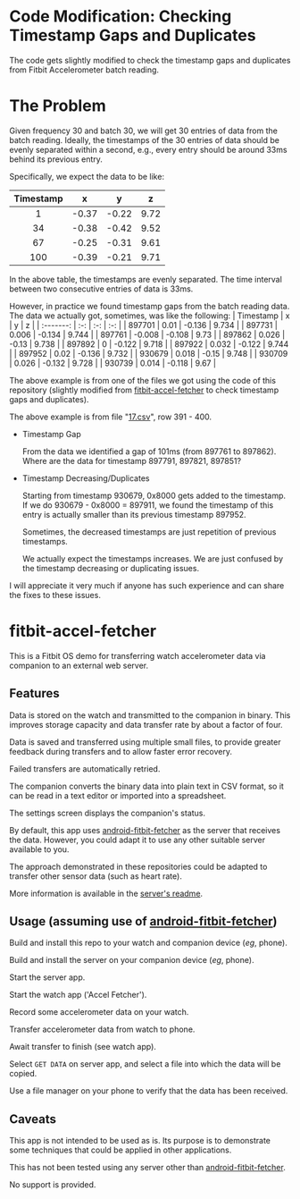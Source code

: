 # Code Modification: Checking Timestamp Gaps and Duplicates
The code gets slightly modified to check the timestamp gaps and duplicates from Fitbit Accelerometer batch reading.

# The Problem
Given frequency 30 and batch 30, we will get 30 entries of data from the batch reading. Ideally, the timestamps of
the 30 entries of data should be evenly separated within a second, e.g., every entry should be around 33ms behind
its previous entry. 

Specifically, we expect the data to be like:

| Timestamp | x | y | z |
| :-------: | :-: | :-: | :-: |
| 1 | -0.37 | -0.22 | 9.72 |
| 34 | -0.38 | -0.42 | 9.52 |
| 67 | -0.25 | -0.31 | 9.61 |
| 100 | -0.39 | -0.21 | 9.71 |

In the above table, the timestamps are evenly separated. The time interval between two consecutive entries of data is 33ms.

However, in practice we found timestamp gaps from the batch reading data. The data we actually got, sometimes, was like the following:
| Timestamp | x | y | z |
| :-------: | :-: | :-: | :-: |
| 897701 | 0.01 | -0.136 | 9.734 |
| 897731 | 0.006 | -0.134 | 9.744 |
| 897761 | -0.008 | -0.108 | 9.73 |
| 897862 | 0.026 | -0.13 | 9.738 |
| 897892 | 0 | -0.122 | 9.718 |
| 897922 | 0.032 | -0.122 | 9.744 |
| 897952 | 0.02 | -0.136 | 9.732 |
| 930679 | 0.018 | -0.15 | 9.748 |
| 930709 | 0.026 | -0.132 | 9.728 |
| 930739 | 0.014 | -0.118 | 9.67 |

The above example is from one of the files we got using the code of this repository (slightly modified from [fitbit-accel-fetcher](https://github.com/gondwanasoft/fitbit-accel-fetcher) to check timestamp gaps and duplicates). 

The above example is from file "[17.csv](/blob/main/17.csv)", row 391 - 400. 

- Timestamp Gap
  
   From the data we identified a gap of 101ms (from 897761 to 897862). Where are the data for timestamp 897791, 897821, 897851?

- Timestamp Decreasing/Duplicates 

  Starting from timestamp 930679, 0x8000 gets added to the timestamp. If we do 930679 - 0x8000 = 897911, we found the timestamp of this entry is actually smaller than its previous timestamp 897952. 

  Sometimes, the decreased timestamps are just repetition of previous timestamps.

  We actually expect the timestamps increases. We are just confused by the timestamp decreasing or duplicating issues.

I will appreciate it very much if anyone has such experience and can share the fixes to these issues.

# fitbit-accel-fetcher
This is a Fitbit OS demo for transferring watch accelerometer data via companion to an external web server.

Features
-
Data is stored on the watch and transmitted to the companion in binary. This improves storage capacity and data transfer rate by about a factor of four.

Data is saved and transferred using multiple small files, to provide greater feedback during transfers and to allow faster error recovery.

Failed transfers are automatically retried.

The companion converts the binary data into plain text in CSV format, so it can be read in a text editor or imported into a spreadsheet.

The settings screen displays the companion's status.

By default, this app uses [android-fitbit-fetcher](https://github.com/gondwanasoft/android-fitbit-fetcher) as the server that receives the data. However, you could adapt it to use any other suitable server available to you.

The approach demonstrated in these repositories could be adapted to transfer other sensor data (such as heart rate).

More information is available in the [server's readme](https://github.com/gondwanasoft/android-fitbit-fetcher/blob/master/README.md).

Usage (assuming use of [android-fitbit-fetcher](https://github.com/gondwanasoft/android-fitbit-fetcher))
-
Build and install this repo to your watch and companion device (*eg*, phone).

Build and install the server on your companion device (*eg*, phone).

Start the server app.

Start the watch app ('Accel Fetcher').

Record some accelerometer data on your watch.

Transfer accelerometer data from watch to phone.

Await transfer to finish (see watch app).

Select `GET DATA` on server app, and select a file into which the data will be copied.

Use a file manager on your phone to verify that the data has been received.

Caveats
-

This app is not intended to be used as is. Its purpose is to demonstrate some techniques that could be applied in other applications.

This has not been tested using any server other than [android-fitbit-fetcher](https://github.com/gondwanasoft/android-fitbit-fetcher).

No support is provided.